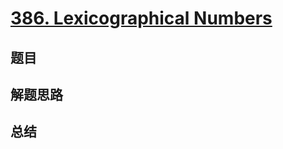 # [386. Lexicographical Numbers](https://leetcode.com/problems/lexicographical-numbers/)

## 题目


## 解题思路


## 总结


